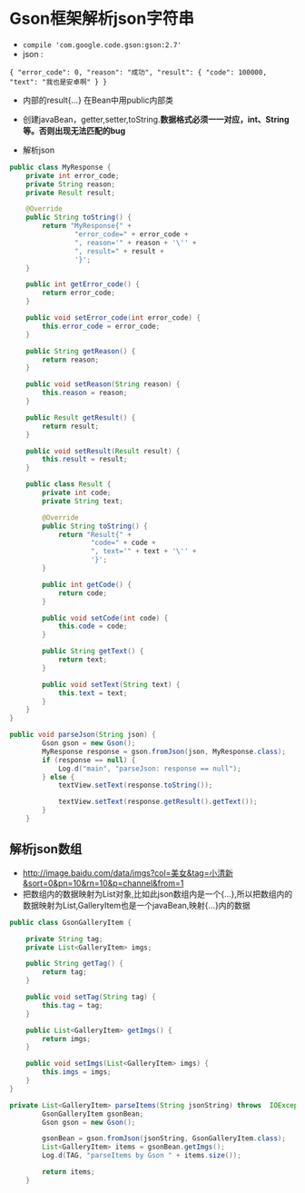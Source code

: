 # Gson框架解析json字符串

- `compile 'com.google.code.gson:gson:2.7'`
- json :

`{ "error_code": 0, "reason": "成功", "result": { "code": 100000, "text": "我也是安卓啊" } }`

- 内部的result{...} 在Bean中用public内部类

- 创建javaBean，getter\,setter,toString.**数据格式必须一一对应，int、String等。否则出现无法匹配的bug**

- 解析json

```java
public class MyResponse {
    private int error_code;
    private String reason;
    private Result result;

    @Override
    public String toString() {
        return "MyResponse{" +
                "error_code=" + error_code +
                ", reason='" + reason + '\'' +
                ", result=" + result +
                '}';
    }

    public int getError_code() {
        return error_code;
    }

    public void setError_code(int error_code) {
        this.error_code = error_code;
    }

    public String getReason() {
        return reason;
    }

    public void setReason(String reason) {
        this.reason = reason;
    }

    public Result getResult() {
        return result;
    }

    public void setResult(Result result) {
        this.result = result;
    }

    public class Result {
        private int code;
        private String text;

        @Override
        public String toString() {
            return "Result{" +
                    "code=" + code +
                    ", text='" + text + '\'' +
                    '}';
        }

        public int getCode() {
            return code;
        }

        public void setCode(int code) {
            this.code = code;
        }

        public String getText() {
            return text;
        }

        public void setText(String text) {
            this.text = text;
        }
    }
}
```

```java
public void parseJson(String json) {
        Gson gson = new Gson();
        MyResponse response = gson.fromJson(json, MyResponse.class);
        if (response == null) {
            Log.d("main", "parseJson: response == null");
        } else {
            textView.setText(response.toString());

            textView.setText(response.getResult().getText());
        }
    }
```

## 解析json数组

* http://image.baidu.com/data/imgs?col=美女&tag=小清新&sort=0&pn=10&rn=10&p=channel&from=1
* 把数组内的数据映射为List对象,比如此json数组内是一个{...},所以把数组内的数据映射为List<GalleryItem>,GalleryItem也是一个javaBean,映射{...}内的数据

```java
public class GsonGalleryItem {

    private String tag;
    private List<GalleryItem> imgs;

    public String getTag() {
        return tag;
    }

    public void setTag(String tag) {
        this.tag = tag;
    }

    public List<GalleryItem> getImgs() {
        return imgs;
    }

    public void setImgs(List<GalleryItem> imgs) {
        this.imgs = imgs;
    }
}

```

```java
private List<GalleryItem> parseItems(String jsonString) throws  IOException ,JSONException{
        GsonGalleryItem gsonBean;
        Gson gson = new Gson();

        gsonBean = gson.fromJson(jsonString, GsonGalleryItem.class);
        List<GalleryItem> items = gsonBean.getImgs();
        Log.d(TAG, "parseItems by Gson " + items.size());

        return items;
    }

```
